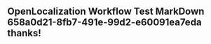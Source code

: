 <properties
ms.topic="hero-topic"
ms.test1="hero-topic"
ms.test2="test"/>

## OpenLocalization Workflow Test MarkDown 658a0d21-8fb7-491e-99d2-e60091ea7eda thanks!
